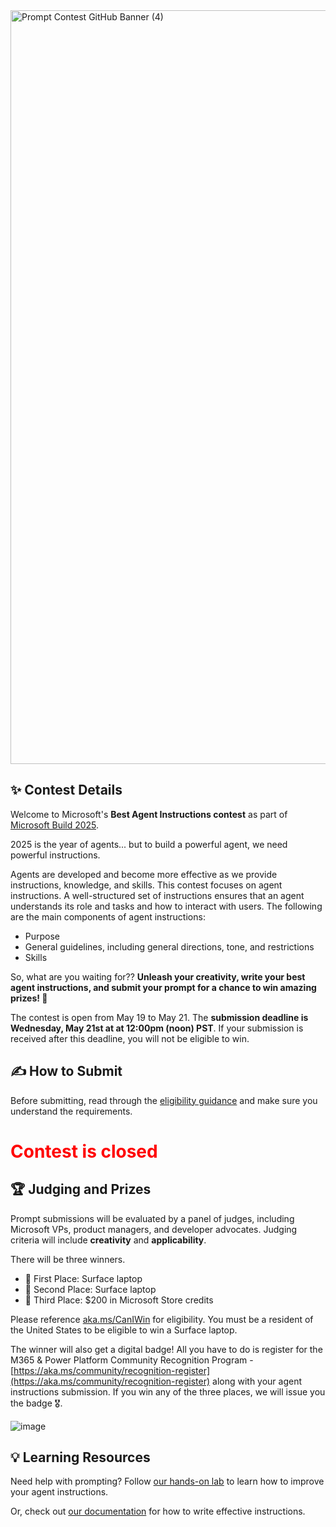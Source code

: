 
<img width="1206" alt="Prompt Contest GitHub Banner (4)" src="https://github.com/user-attachments/assets/3738293a-6c33-4ad4-897d-2e7d0aea6fda" />

## ✨ Contest Details
Welcome to Microsoft's **Best Agent Instructions contest** as part of [Microsoft Build 2025](https://build.microsoft.com/home). 

2025 is the year of agents... but to build a powerful agent, we need powerful instructions. 

Agents are developed and become more effective as we provide instructions, knowledge, and skills. This contest focuses on agent instructions. A well-structured set of instructions ensures that an agent understands its role and tasks and how to interact with users. The following are the main components of agent instructions:
* Purpose
* General guidelines, including general directions, tone, and restrictions
* Skills
  
So, what are you waiting for?? **Unleash your creativity, write your best agent instructions, and submit your prompt for a chance to win amazing prizes! 🥳**

The contest is open from May 19 to May 21. The **submission deadline is Wednesday, May 21st at at 12:00pm (noon) PST**. If your submission is received after this deadline, you will not be eligible to win.

## ✍️ How to Submit
Before submitting, read through the [eligibility guidance](https://aka.ms/CanIWin) and make sure you understand the requirements.

<h1 style="color:red"> Contest is closed </h1>


## 🏆 Judging and Prizes
Prompt submissions will be evaluated by a panel of judges, including Microsoft VPs, product managers, and developer advocates. Judging criteria will include **creativity** and **applicability**.

There will be three winners.
* 🥇 First Place: Surface laptop
* 🥈 Second Place: Surface laptop
* 🥉 Third Place: $200 in Microsoft Store credits

Please reference [aka.ms/CanIWin](https://aka.ms/CanIWin) for eligibility. You must be a resident of the United States to be eligible to win a Surface laptop.

The winner will also get a digital badge! All you have to do is register for the M365 & Power Platform Community Recognition Program - [https://aka.ms/community/recognition-register](https://aka.ms/community/recognition-register) along with your agent instructions submission. If you win any of the three places, we will issue you the badge 🎖️.

![image](https://github.com/user-attachments/assets/df15c13c-764d-4d47-a365-a3df550c9c8e)




## 💡 Learning Resources
Need help with prompting? Follow [our hands-on lab](https://aka.ms/agent-instructions) to learn how to improve your agent instructions.

Or, check out [our documentation](https://learn.microsoft.com/en-us/microsoft-365-copilot/extensibility/declarative-agent-instructions) for how to write effective instructions.
